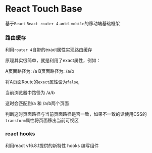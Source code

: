 # React Touch Base

基于`React` `React router 4` `antd-mobile`的移动端基础框架

### 路由缓存
利用`router 4`自带的exact属性实现路由缓存

原理其实很简单，就是利用了exact属性，例如：

A页面路径为: /a
B页面路径为: /a/b

将A页面Route的`exact`属性设为`false`,

当前浏览器中路径为 /a/b

这时会匹配到/a 和 /a/b两个页面

判断这时页面路径与当前页面路径是否一致，如果不一致的话使用CSS的`transform`属性将页面移出当前可视区
### react hooks
利用react v16.8.1提供的新特性 hooks 编写组件

